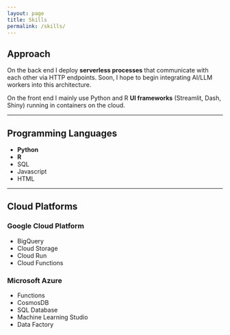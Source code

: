 ```yaml
---
layout: page
title: Skills
permalink: /skills/
---
```


## Approach

On the back end I deploy **serverless processes** that communicate with each other via HTTP endpoints. Soon, I hope to begin integrating AI/LLM workers into this architecture. 

On the front end I mainly use Python and R **UI frameworks** (Streamlit, Dash, Shiny) running in containers on the cloud.

---
## Programming Languages
- **Python**
- **R**
- SQL
- Javascript
- HTML

---
## Cloud Platforms

### Google Cloud Platform
- BigQuery
- Cloud Storage
- Cloud Run
- Cloud Functions

### Microsoft Azure
- Functions
- CosmosDB
- SQL Database
- Machine Learning Studio
- Data Factory